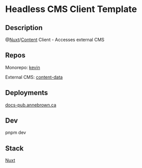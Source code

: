 # Headless CMS Client Template

## Description

@[Nuxt](https://nuxt.com/)/[Content](https://content.nuxt.com/) Client - Accesses external CMS

## Repos

Monorepo: [kevin](https://github.com/annebrown/kevin)

External CMS: [content-data](https://github.com/annebrown/content-data)

## Deployments

[docs-pub.annebrown.ca](https://docs-pub.annebrown.ca)

## Dev

pnpm dev

## Stack

[Nuxt](https://nuxt.com/)
